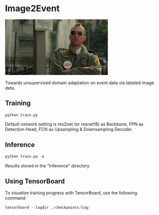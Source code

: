 # Image2Event

<img src="Taxi.Driver.1976.HR-HDTV.jpg" alt="BGM" style="zoom: 33%;" />

Towards unsupervised domain adaptation on event data via labeled image data.

## Training

```python
python train.py
```

Default network setting is res2net (or resnet18) as Backbone, FPN as Detection Head, FCN as Upsampling & Downsampling Decoder.

## Inference

```python
python train.py -e
```

Results stored in the "Inference" directory.

## Using TensorBoard

To visualize training progress with TensorBoard, use the following command:

```python
tensorboard --logdir ./checkpoints/log/
```
